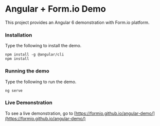 # Angular + Form.io Demo

This project provides an Angular 6 demonstration with Form.io platform.

### Installation
Type the following to install the demo.

```
npm install -g @angular/cli
npm install
```

### Running the demo
Type the following to run the demo.

```
ng serve
```

### Live Demonstration

To see a live demonstration, go to [https://formio.github.io/angular-demo/](https://formio.github.io/angular-demo/)

